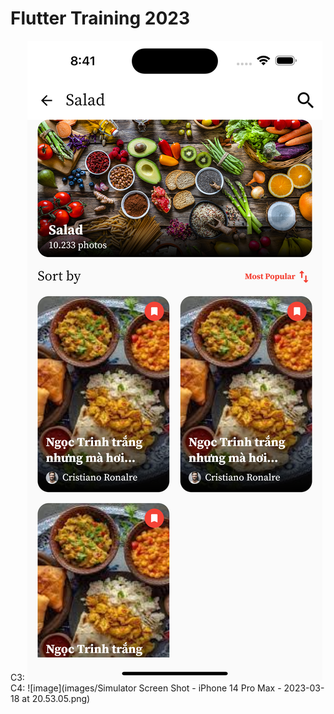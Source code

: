 # Flutter Training 2023
C3: ![image](images/c3.png)
C4: ![image](images/Simulator Screen Shot - iPhone 14 Pro Max - 2023-03-18 at 20.53.05.png)
